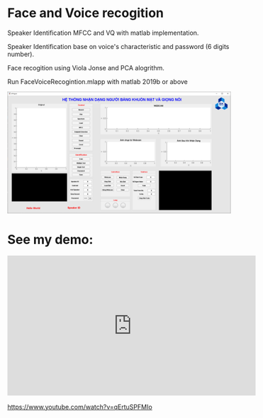 # Face and Voice recogition

Speaker Identification MFCC and VQ with matlab implementation.

Speaker Identification base on voice's characteristic and password (6 digits number).

Face recogition using Viola Jonse and PCA alogrithm.

Run FaceVoiceRecogintion.mlapp with matlab 2019b or above

<img src="document\final.PNG">

# See my demo:

<p align="center">
<iframe width="560" height="315" src="https://www.youtube.com/embed/qErtuSPFMIo" title="YouTube video player" frameborder="0" allow="accelerometer; autoplay; clipboard-write; encrypted-media; gyroscope; picture-in-picture" allowfullscreen></iframe>
</p>

https://www.youtube.com/watch?v=qErtuSPFMIo
